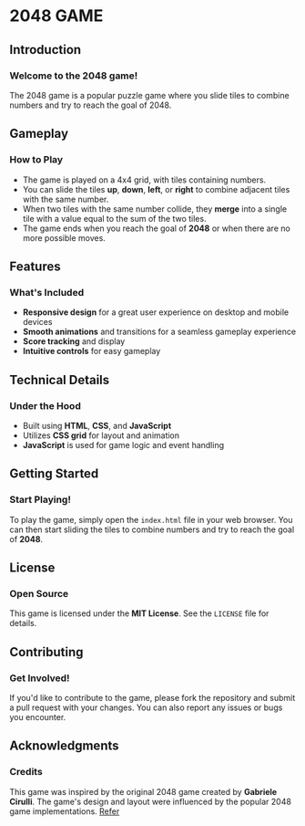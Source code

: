 **2048 GAME**
================

**Introduction**
---------------
### Welcome to the 2048 game!

The 2048 game is a popular puzzle game where you slide tiles to combine numbers and try to reach the goal of 2048.

**Gameplay**
------------
### How to Play

* The game is played on a 4x4 grid, with tiles containing numbers.
* You can slide the tiles **up**, **down**, **left**, or **right** to combine adjacent tiles with the same number.
* When two tiles with the same number collide, they **merge** into a single tile with a value equal to the sum of the two tiles.
* The game ends when you reach the goal of **2048** or when there are no more possible moves.

**Features**
------------
### What's Included

* **Responsive design** for a great user experience on desktop and mobile devices
* **Smooth animations** and transitions for a seamless gameplay experience
* **Score tracking** and display
* **Intuitive controls** for easy gameplay

**Technical Details**
--------------------
### Under the Hood

* Built using **HTML**, **CSS**, and **JavaScript**
* Utilizes **CSS grid** for layout and animation
* **JavaScript** is used for game logic and event handling

**Getting Started**
-------------------
### Start Playing!

To play the game, simply open the `index.html` file in your web browser. You can then start sliding the tiles to combine numbers and try to reach the goal of **2048**.

**License**
---------
### Open Source

This game is licensed under the **MIT License**. See the `LICENSE` file for details.

**Contributing**
---------------
### Get Involved!

If you'd like to contribute to the game, please fork the repository and submit a pull request with your changes. You can also report any issues or bugs you encounter.

**Acknowledgments**
----------------
### Credits

This game was inspired by the original 2048 game created by **Gabriele Cirulli**. The game's design and layout were influenced by the popular 2048 game implementations.
[Refer](http://2048game.com/)